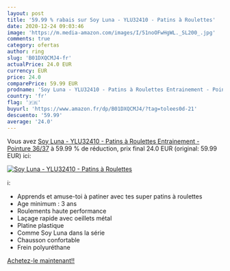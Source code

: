 ```yaml
---
layout: post
title: '59.99 % rabais sur Soy Luna - YLU32410 - Patins à Roulettes'
date: 2020-12-24 09:03:46
image: 'https://m.media-amazon.com/images/I/51noOFwHgWL._SL200_.jpg'
comments: true
category: ofertas
author: ring
slug: 'B01DXQCMJ4-fr'
actualPrice: 24.0 EUR
currency: EUR
price: 24.0
comparePrice: 59.99 EUR
prodname: 'Soy Luna - YLU32410 - Patins à Roulettes Entrainement - Pointure 36/37'
country: 'fr'
flag: '🇫🇷'
buyurl: 'https://www.amazon.fr/dp/B01DXQCMJ4/?tag=tolees0d-21'
descuento: '59.99'
average: '24.0'
---
```


Vous avez [Soy Luna - YLU32410 - Patins à Roulettes Entrainement - Pointure 36/37](https://www.amazon.fr/dp/B01DXQCMJ4/?tag=tolees0d-21)  à  59.99 % de réduction, prix final  24.0 EUR (original: 59.99 EUR) ici:

[![Soy Luna - YLU32410 - Patins à Roulettes](https://m.media-amazon.com/images/I/51noOFwHgWL._SL200_.jpg)](https://www.amazon.fr/dp/B01DXQCMJ4/?tag=tolees0d-21)

ℹ️:

- Apprends et amuse-toi à patiner avec tes super patins à roulettes
- Age minimum : 3 ans
- Roulements haute performance
- Laçage rapide avec oeillets métal
- Platine plastique
- Comme Soy Luna dans la série
- Chausson confortable
- Frein polyuréthane

[Achetez-le maintenant!!](https://www.amazon.fr/dp/B01DXQCMJ4/?tag=tolees0d-21)

